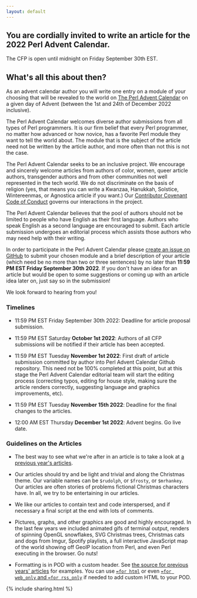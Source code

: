 ```yaml
---
layout: default
---
```


## You are cordially invited to write an article for the 2022 Perl Advent Calendar.

The CFP is open until midnight on Friday September 30th EST.

## What's all this about then?

As an advent calendar author you will write one entry on a module of your
choosing that will be revealed to the world on
[The Perl Advent Calendar](http://www.perladvent.org/)
on a given day of Advent (between the 1st and 24th of December 2022 inclusive).

The Perl Advent Calendar welcomes diverse author submissions from all types of
Perl programmers.  It is our firm belief that every Perl programmer, no matter
how advanced or how novice, has a favorite Perl module they want to tell the
world about.  The module that is the subject of the article need not be written
by the article author, and more often than not this is not the case.

The Perl Advent Calendar seeks to be an inclusive project.
We encourage and sincerely welcome articles from authors of color,
women, queer article authors, transgender authors and from other communities
not well represented in the tech world.  We do not discriminate on the basis
of religion (yes, that means you can write a Kwanzaa, Hanukkah, Solstice,
Wintereenmas, or Agnostica article if you want.)  Our
[Contributor Covenant Code of Conduct](https://github.com/perladvent/Perl-Advent/blob/master/code-of-conduct.md)
governs our interactions in the project.

The Perl Advent Calendar believes that the pool of authors should not be
limited to people who have English as their first language.  Authors who speak
English as a second language are encouraged to submit.  Each article submission
undergoes an editorial process which assists those authors who may need help
with their writing.

In order to participate in the Perl Advent Calendar please [create an issue on
GitHub](https://github.com/perladvent/Perl-Advent/issues/new?assignees=&labels=article&template=i-want-to-write-an-article.md&title=)
to submit your chosen module and a brief description of your article (which need
be no more than two or three sentences) by no later than **11:59 PM EST Friday
September 30th 2022**.  If you don't have an idea for an article but would
be open to some suggestions or coming up with an article idea later on, just say
so in the submission!

We look forward to hearing from you!

### Timelines ###

* 11:59 PM EST Friday September 30th 2022: Deadline for article proposal
  submission.

* 11:59 PM EST Saturday **October 1st 2022**: Authors of all CFP submissions will
  be notified if their article has been accepted.

* 11:59 PM EST Tuesday **November 1st 2022**: First draft of article submission
  committed by author into Perl Advent Calendar Github repository.  This need
  not be 100% completed at this point, but at this stage the Perl Advent
  Calendar editorial team will start the editing process (correcting typos,
  editing for house style, making sure the article renders correctly, suggesting
  language and graphics improvements, etc).

* 11:59 PM EST Tuesday **November 15th 2022**: Deadline for the final changes
  to the articles.

* 12:00 AM EST Thursday **December 1st 2022**: Advent begins.  Go live date.

### Guidelines on the Articles ###

- The best way to see what we're after in an article is to take a look at
  [a previous year's articles](http://www.perladvent.org/2017/).

- Our articles should try and be light and trivial and along the Christmas theme.
Our variable names can be `$rudolph`, or `$frosty`, or `$mrhankey`.  Our articles
are often stories of problems fictional Christmas characters have.  In all, we
try to be entertaining in our articles.

- We like our articles to contain text and code interspersed, and if necessary a final script at the end with lots of comments.

- Pictures, graphs, and other graphics are good and highly encouraged.  In the last few years we included animated gifs of terminal output, renders of spinning OpenGL snowflakes, SVG Christmas trees, Christmas cats and dogs from Imgur, Spotify playlists, a full interactive JavaScript map of the world showing off GeoIP location from Perl, and even Perl executing in the browser.  Go nuts!

- Formatting is in POD with a custom header.  See [the source for previous years' articles](https://github.com/perladvent/Perl-Advent/tree/master/2017/articles) for examples.  You can use [`=for html`](https://github.com/perladvent/Perl-Advent/blame/master/2015/articles/2015-12-02.pod#L75) or even [`=for web_only` and `=for rss_only`](https://github.com/perladvent/Perl-Advent/blame/master/2015/articles/2015-12-01.pod#L7) if needed to add custom HTML to your POD.

{% include sharing.html %}
